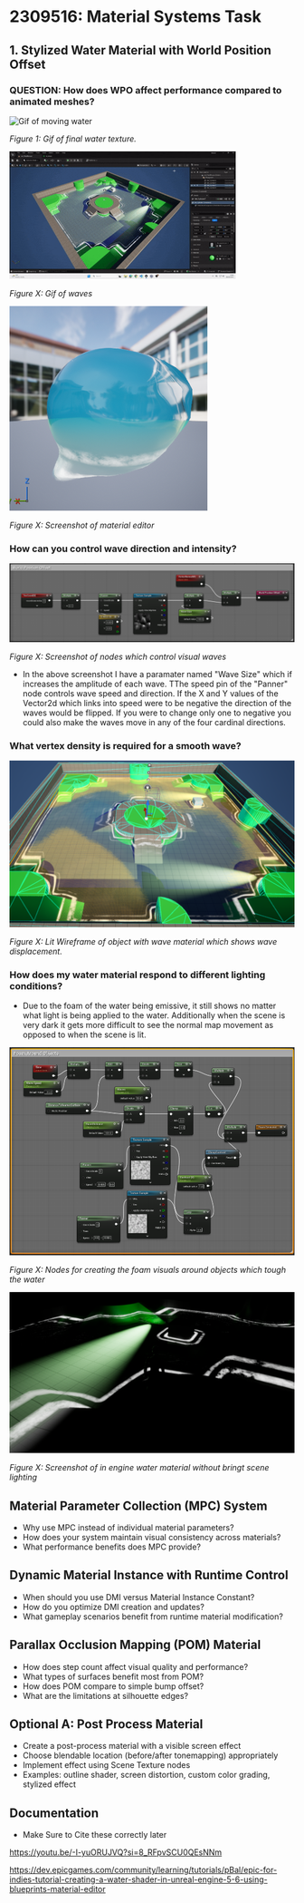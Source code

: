 # 2309516: Material Systems Task

## 1. Stylized Water Material with World Position Offset


### QUESTION: How does WPO affect performance compared to animated meshes?

![Gif of moving water](https://raw.githubusercontent.com/BradleyCurtisDev/TechnicalArtImages/refs/heads/main/2025-10-09%2013-05-29.gif)


*Figure 1: Gif of final water texture.*

![Gif of moving water Topdown](https://raw.githubusercontent.com/BradleyCurtisDev/TechnicalArtImages/refs/heads/main/WavesTopdownGif.gif)

*Figure X: Gif of waves*

![Image of Material Editor](https://raw.githubusercontent.com/BradleyCurtisDev/TechnicalArtImages/refs/heads/main/WaterMaterialInEditor.png)

*Figure X: Screenshot of material editor*

### How can you control wave direction and intensity?

![Image of WPO Nodes](https://raw.githubusercontent.com/BradleyCurtisDev/TechnicalArtImages/refs/heads/main/WorldPositionOffsetNodes.png)

*Figure X: Screenshot of nodes which control visual waves*

- In the above screenshot I have a paramater named "Wave Size" which if increases the amplitude of each wave. TThe speed pin of the "Panner" node controls wave speed and direction. If the X and Y values of the Vector2d which links into speed were to be negative the direction of the waves would be flipped. If you were to change only one to negative you could also make the waves move in any of the four cardinal directions.

### What vertex density is required for a smooth wave?

![Lit Wireframe of object with wave material](https://raw.githubusercontent.com/BradleyCurtisDev/TechnicalArtImages/refs/heads/main/LitWireframe.png)

*Figure X: Lit Wireframe of object with wave material which shows wave displacement.*

### How does my water material respond to different lighting conditions?

- Due to the foam of the water being emissive, it still shows no matter what light is being applied to the water. Additionally when the scene is very dark it gets more difficult to see the normal map movement as opposed to when the scene is lit.

![Image is nodes for foam](https://raw.githubusercontent.com/BradleyCurtisDev/TechnicalArtImages/refs/heads/main/FoamNodes.png)

*Figure X: Nodes for creating the foam visuals around objects which tough the water*

![Image of the water texture in the dark](https://raw.githubusercontent.com/BradleyCurtisDev/TechnicalArtImages/refs/heads/main/FoamInDark.png)

*Figure X: Screenshot of in engine water material without bringt scene lighting*


## Material Parameter Collection (MPC) System

- Why use MPC instead of individual material parameters?
- How does your system maintain visual consistency across materials?
- What performance benefits does MPC provide?

## Dynamic Material Instance with Runtime Control

- When should you use DMI versus Material Instance Constant?
- How do you optimize DMI creation and updates?
- What gameplay scenarios benefit from runtime material modification?



## Parallax Occlusion Mapping (POM) Material

- How does step count affect visual quality and performance?
- What types of surfaces benefit most from POM?
- How does POM compare to simple bump offset?
- What are the limitations at silhouette edges?



## Optional A: Post Process Material

- Create a post-process material with a visible screen effect
- Choose blendable location (before/after tonemapping) appropriately
- Implement effect using Scene Texture nodes
- Examples: outline shader, screen distortion, custom color grading, stylized effect


## Documentation

- Make Sure to Cite these correctly later


https://youtu.be/-I-yuORUJVQ?si=8_RFpvSCU0QEsNNm

https://dev.epicgames.com/community/learning/tutorials/pBal/epic-for-indies-tutorial-creating-a-water-shader-in-unreal-engine-5-6-using-blueprints-material-editor
